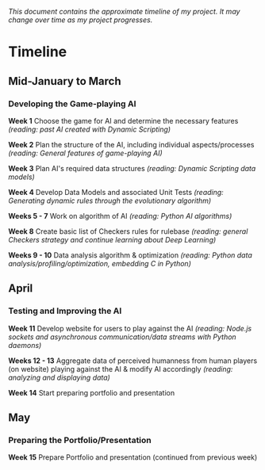 *This document contains the approximate timeline of my project. It may change over time as my project progresses.*

# Timeline

## Mid-January to March
### Developing the Game-playing AI

__Week 1__ Choose the game for AI and determine the necessary features *(reading: past AI created with Dynamic Scripting)*

__Week 2__ Plan the structure of the AI, including individual aspects/processes *(reading: General features of game-playing AI)*

__Week 3__ Plan AI's required data structures *(reading: Dynamic Scripting data models)*

__Week 4__ Develop Data Models and associated Unit Tests *(reading: Generating dynamic rules through the evolutionary algorithm)*

__Weeks 5 - 7__ Work on algorithm of AI *(reading: Python AI algorithms)*

__Week 8__ Create basic list of Checkers rules for rulebase *(reading: general Checkers strategy and continue learning about Deep Learning)*

__Weeks 9 - 10__ Data analysis algorithm & optimization *(reading: Python data analysis/profiling/optimization, embedding C in Python)*

## April
### Testing and Improving the AI

__Week 11__ Develop website for users to play against the AI *(reading: Node.js sockets and asynchronous communication/data streams with Python daemons)*

__Weeks 12 - 13__ Aggregate data of perceived humanness from human players (on website) playing against the AI & modify AI accordingly *(reading: analyzing and displaying data)*

__Week 14__ Start preparing portfolio and presentation

## May
### Preparing the Portfolio/Presentation

__Week 15__ Prepare Portfolio and presentation (continued from previous week)
